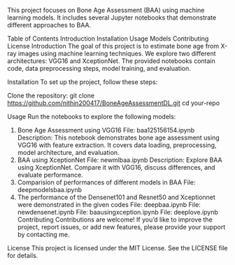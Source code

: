 This project focuses on Bone Age Assessment (BAA) using machine learning models. It includes several Jupyter notebooks that demonstrate different approaches to BAA.

Table of Contents
Introduction
Installation
Usage
Models
Contributing
License
Introduction
The goal of this project is to estimate bone age from X-ray images using machine learning techniques. We explore two different architectures: VGG16 and XceptionNet. The provided notebooks contain code, data preprocessing steps, model training, and evaluation.

Installation
To set up the project, follow these steps:

Clone the repository:
git clone https://github.com/nithin200417/BoneAgeAssessmentDL.git
cd your-repo


Usage
Run the notebooks to explore the following models:

1. Bone Age Assessment using VGG16
File: baa125156154.ipynb
Description: This notebook demonstrates bone age assessment using VGG16 with feature extraction. It covers data loading, preprocessing, model architecture, and evaluation.
2. BAA using XceptionNet
File: newmlbaa.ipynb
Description: Explore BAA using XceptionNet. Compare it with VGG16, discuss differences, and evaluate performance.
3. Comparision of performances of different models in BAA
File: deepmodelsbaa.ipynb
4. The performance of the Densenet101 and Resnet50 and Xceptionnet were demonstrated in the given codes
File: deepbaa.ipynb
File: newdensenet.ipynb
File: baausingxception.ipynb
File: deeplove.ipynb
Contributing
Contributions are welcome! If you’d like to improve the project, report issues, or add new features, please provide your support by contacting me.

License
This project is licensed under the MIT License. See the LICENSE file for details.
